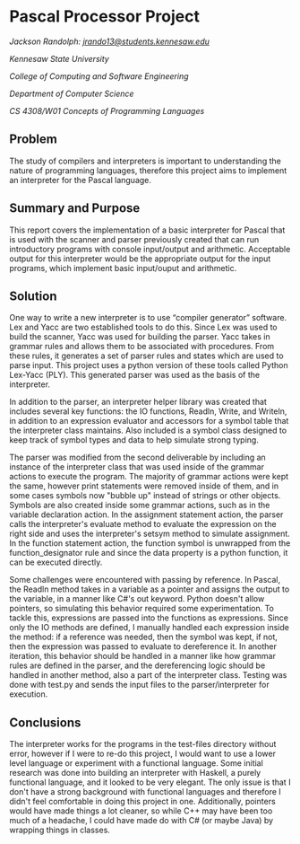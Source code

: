 # Pascal Processor Project
*Jackson Randolph: jrando13@students.kennesaw.edu*

*Kennesaw State University*

*College of Computing and Software Engineering*

*Department of Computer Science*

*CS 4308/W01 Concepts of Programming Languages*

## Problem
The study of compilers and interpreters is important to understanding the nature of programming languages, therefore this project aims to implement an interpreter for the Pascal language.

## Summary and Purpose
This report covers the implementation of a basic interpreter for Pascal that is used with the scanner and parser previously created that can run introductory programs with console input/output and arithmetic. Acceptable output for this interpreter would be the appropriate output for the input programs, which implement basic input/ouput and arithmetic.

## Solution
One way to write a new interpreter is to use “compiler generator” software. Lex and Yacc are two established tools to do this. Since Lex was used to build the scanner, Yacc was used for building the parser. Yacc takes in grammar rules and allows them to be associated with procedures. From these rules, it generates a set of parser rules and states which are used to parse input. This project uses a python version of these tools called Python Lex-Yacc (PLY). This generated parser was used as the basis of the interpreter.

In addition to the parser, an interpreter helper library was created that includes several key functions: the IO functions, Readln, Write, and Writeln, in addition to an expression evaluator and accessors for a symbol table that the interpreter class maintains. Also included is a symbol class designed to keep track of symbol types and data to help simulate strong typing.

The parser was modified from the second deliverable by including an instance of the interpreter class that was used inside of the grammar actions to execute the program. The majority of grammar actions were kept the same, however print statements were removed inside of them, and in some cases symbols now "bubble up" instead of strings or other objects. Symbols are also created inside some grammar actions, such as in the variable declaration action. In the assignment statement action, the parser calls the interpreter's evaluate method to evaluate the expression on the right side and uses the interpreter's setsym method to simulate assignment. In the function statement action, the function symbol is unwrapped from the function_designator rule and since the data property is a python function, it can be executed directly.

Some challenges were encountered with passing by reference. In Pascal, the Readln method takes in a variable as a pointer and assigns the output to the variable, in a manner like C#'s out keyword. Python doesn't allow pointers, so simulating this behavior required some experimentation. To tackle this, expressions are passed into the functions as expressions. Since only the IO methods are defined, I manually handled each expression inside the method: if a reference was needed, then the symbol was kept, if not, then the expression was passed to evaluate to dereference it. In another iteration, this behavior should be handled in a manner like how grammar rules are defined in the parser, and the dereferencing logic should be handled in another method, also a part of the interpreter class.
Testing was done with test.py and sends the input files to the parser/interpreter for execution.

## Conclusions
The interpreter works for the programs in the test-files directory without error, however if I were to re-do this project, I would want to use a lower level language or experiment with a functional language. Some initial research was done into building an interpreter with Haskell, a purely functional language, and it looked to be very elegant. The only issue is that I don't have a strong background with functional languages and therefore I didn't feel comfortable in doing this project in one. Additionally, pointers would have made things a lot cleaner, so while C++ may have been too much of a headache, I could have made do with C# (or maybe Java) by wrapping things in classes.
